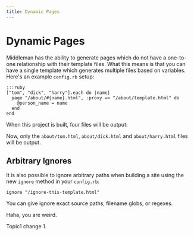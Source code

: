 ```yaml
---
title: Dynamic Pages
---
```


# Dynamic Pages

Middleman has the ability to generate pages which do not have a one-to-one relationship with their template files. What this means is that you can have a single template which generates multiple files based on variables. Here's an example `config.rb` setup:

    :::ruby
    ["tom", "dick", "harry"].each do |name|
      page "/about/#{name}.html", :proxy => "/about/template.html" do
        @person_name = name
      end
    end

When this project is built, four files will be output:

Now, only the `about/tom.html`, `about/dick.html` and `about/harry.html` files will be output.

## Arbitrary Ignores

It is also possible to ignore arbitrary paths when building a site using the new `ignore` method in your `config.rb`:

    ignore "/ignore-this-template.html"

You can give ignore exact source paths, filename globs, or regexes.

Haha, you are weird.

Topic1 change 1.
